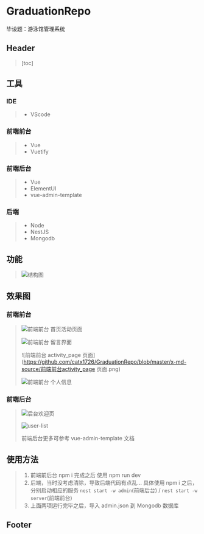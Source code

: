 # GraduationRepo

毕设题：游泳馆管理系统

## Header

> [toc]

## 工具 

### IDE

> * VScode

### 前端前台

> * Vue
> * Vuetify

### 前端后台

> * Vue
> * ElementUI
> * vue-admin-template

### 后端

> * Node
> * NestJS
> * Mongodb

## 功能 

> ![结构图](https://github.com/catx1726/GraduationRepo/blob/master/x-md-source/结构图.png)

## 效果图 

### 前端前台

> ![前端前台 首页活动页面](https://github.com/catx1726/GraduationRepo/blob/master/x-md-source/前端前台首页活动页面.png)
>
> ![前端前台 留言界面](https://github.com/catx1726/GraduationRepo/blob/master/x-md-source/前端前台留言界面.png)
>
> ![前端前台 activity_page 页面](https://github.com/catx1726/GraduationRepo/blob/master/x-md-source/前端前台activity_page 页面.png)
>
> ![前端前台 个人信息](https://github.com/catx1726/GraduationRepo/blob/master/x-md-source/前端前台个人信息.png)

### 前端后台

> ![后台欢迎页](https://github.com/catx1726/GraduationRepo/blob/master/x-md-source/后台欢迎页.png)
>
> ![user-list](https://github.com/catx1726/GraduationRepo/blob/master/x-md-source/user-list.png)
>
> 前端后台更多可参考 vue-admin-template 文档

## 使用方法

> 1. 前端前后台 npm i 完成之后 使用 npm run dev 
> 2. 后端，当时没考虑清除，导致后端代码有点乱... 具体使用 npm i 之后，分别启动相应的服务 `nest start -w admin`(前端后台) / `nest start -w server`(前端前台)
> 3. 上面两项运行完毕之后，导入 admin.json 到 Mongodb 数据库

## Footer